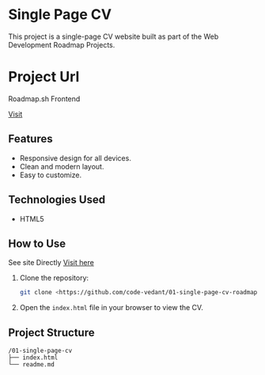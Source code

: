 # Single Page CV

This project is a single-page CV website built as part of the Web Development Roadmap Projects.

# Project Url
Roadmap.sh Frontend

[Visit](https://roadmap.sh/projects/single-page-cv)

## Features
- Responsive design for all devices.
- Clean and modern layout.
- Easy to customize.

## Technologies Used
- HTML5

## How to Use
 See site Directly [Visit here](https://code-vedant.github.io/01-single-page-cv-roadmap.sh/)
1. Clone the repository:
    ```bash
    git clone <https://github.com/code-vedant/01-single-page-cv-roadmap.sh>
    ```
2. Open the `index.html` file in your browser to view the CV.

## Project Structure
```
/01-single-page-cv
├── index.html
└── readme.md
```